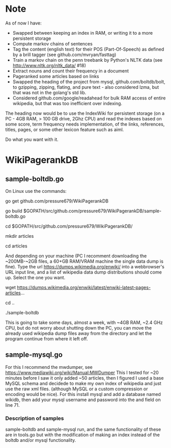 # Note

As of now I have:
- Swapped between keeping an index in RAM, or writing it to a more persistent storage
- Compute markov chains of sentences
- Tag the content (english text) for their POS (Part-Of-Speech) as defined by a brill tagger (see github.com/mvryan/fasttag)
- Train a markov chain on the penn treebank by Python's NLTK data (see http://www.nltk.org/nltk_data/ #18)
- Extract nouns and count their frequency in a document
- Pageranked some articles based on links
- Swapped the heading of the project from mysql, github.com/boltdb/bolt, to gzipping, zipping, flating, and pure text - also considered lzma, but that was not in the golang's std lib.
- Considered github.com/google/readahead for bulk RAM access of entire wikipedia, but that was too inefficient over indexing.

The heading now would be to use the IndexWiki for persistent storage (on a PC - 4GB RAM, > 100 GB drive, 2Ghz CPU) and read the indexes based on some score, term frequency needs implementation, of the links, references, titles, pages, or some other lexicon feature such as aiml.

Do what you want with it.

# WikiPagerankDB

## sample-boltdb.go
On Linux use the commands:

go get github.com/pressure679/WikiPagerankDB

go build $GOPATH/src/github.com/pressure679/WikiPagerankDB/sample-boltdb.go

cd $GOPATH/src/github.com/pressure679/WikiPagerankDB/

mkdir articles

cd articles

And depending on your machine (PC I recomment downloading the ~200MB-~2GB files, a 60+GB RAM/VRAM machine the single data dump is fine). Type the url https://dumps.wikimedia.org/enwiki/ into a webbrowser's URL input line, and a list of wikipedia data dump distributions should come up. Select the one you want.

wget https://dumps.wikimedia.org/enwiki/latest/enwiki-latest-pages-articles...

cd ..

./sample-boltdb

This is going to take some days, almost a week, with ~4GB RAM, ~2.4 GHz CPU, but do not worry about shutting down the PC, you can move the already used wikipedia dump files away from the directory and let the program continue from where it left off.

## sample-mysql.go
For this I recommend the mwdumper, see https://www.mediawiki.org/wiki/Manual:MWDumper
This I tested for ~20 minutes before I saw it only added ~50 articles, then I figured I used a base MySQL schema and decidede to make my own index of wikipedia and just use the raw xml files. (although MySQL or a custom compression or encoding would be nice).
For this install mysql and add a database named wikidb, then add your mysql username and password into the <username> and <password> field on line 71.

### Description of samples
sample-boltdb and sample-mysql run, and the same functionality of these are in tools.go but with the modification of making an index instead of the boltdb and/or mysql functionality.
